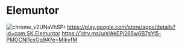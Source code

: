 # Elemuntor
![chrome_v2UNaVhSPr](https://user-images.githubusercontent.com/22115102/216048854-b8b6d3c0-3d5e-4a91-89f2-11d6659e5e4c.png)
https://play.google.com/store/apps/details?id=com.SK.Elemuntor
https://1drv.ms/u/s!AkEPj265w6B7gYl5-PMOCNl1cxOq9A?e=MikyfM
